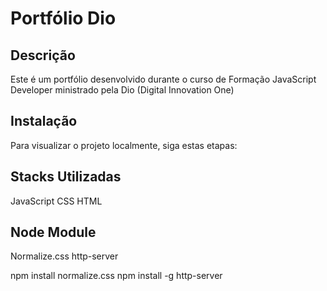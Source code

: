 # Portfólio Dio

## Descrição
Este é um portfólio desenvolvido durante o curso de Formação JavaScript Developer ministrado pela Dio (Digital Innovation One)

## Instalação
Para visualizar o projeto localmente, siga estas etapas:

## Stacks Utilizadas

JavaScript
CSS
HTML

## Node Module
Normalize.css
http-server

npm install normalize.css
npm install -g http-server
